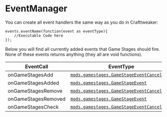 # EventManager

You can create all event handlers the same way as you do in Crafttweaker:
```
events.eventName(function(event as eventType){
	//Executable Code here
});
```

Below you will find all currently added events that Game Stages should fire.  
None of these events returns anything (they all are void functions).

| EventCall                        | EventType                                                                      |
|----------------------------------|--------------------------------------------------------------------------------|
| onGameStagesAdd                  | [`mods.gamestages.GameStageEventCancelable`](Events/GameStageEvent)            |
| onGameStagesAdded                | [`mods.gamestages.GameStageEvent`](Events/GameStageEvent)                      |
| onGameStagesRemove               | [`mods.gamestages.GameStageEventCancelable`](Events/GameStageEvent)            |
| onGameStagesRemoved              | [`mods.gamestages.GameStageEvent`](Events/GameStageEvent)                      |
| onGameStagesCheck                | [`mods.gamestages.GameStageEventCancelable`](Events/GameStageEvent)            |
